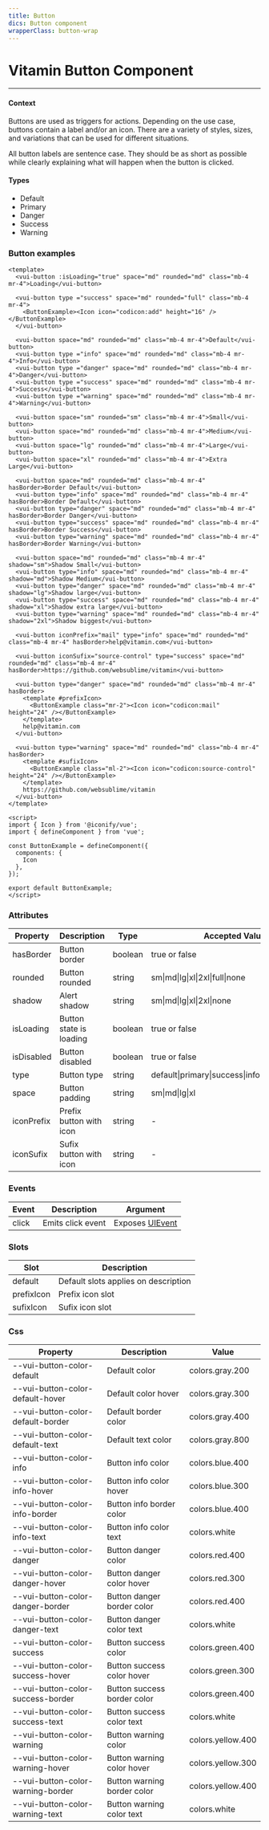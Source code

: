 ```yaml
---
title: Button
dics: Button component
wrapperClass: button-wrap
---
```


# Vitamin Button Component
----

<div class="my-8">
  <h4 class="text-lg mb-4">Context</h4>
  <p class="text-gray-700 dark:text-gray-100 mb-4">Buttons are used as triggers for actions. Depending on the use case, buttons contain a label and/or an icon. There are a variety of styles, sizes, and variations that can be used for different situations.</p>

  <p class="text-gray-700 dark:text-gray-100 mb-4">All button labels are sentence case. They should be as short as possible while clearly explaining what will happen when the button is clicked.</p>
  <h4 class="text-lg my-4">Types</h4>
  <ul class="list-inside list-disc rounded-xl overflow-hidden bg-gradient-to-r from-purple-50 to-purple-100 p-10">
    <li class="text-green-400">Default</li>
    <li class="text-blue-400">Primary</li>
    <li class="text-red-400">Danger</li>
    <li class="text-green-400">Success</li>
    <li class="text-yellow-400">Warning</li>
  </ul>
</div>

### Button examples

```vue demo
<template>
  <vui-button :isLoading="true" space="md" rounded="md" class="mb-4 mr-4">Loading</vui-button>

  <vui-button type ="success" space="md" rounded="full" class="mb-4 mr-4">
    <ButtonExample><Icon icon="codicon:add" height="16" /></ButtonExample>
  </vui-button>

  <vui-button space="md" rounded="md" class="mb-4 mr-4">Default</vui-button>
  <vui-button type ="info" space="md" rounded="md" class="mb-4 mr-4">Info</vui-button>
  <vui-button type ="danger" space="md" rounded="md" class="mb-4 mr-4">Danger</vui-button>
  <vui-button type ="success" space="md" rounded="md" class="mb-4 mr-4">Success</vui-button>
  <vui-button type ="warning" space="md" rounded="md" class="mb-4 mr-4">Warning</vui-button>

  <vui-button space="sm" rounded="sm" class="mb-4 mr-4">Small</vui-button>
  <vui-button space="md" rounded="md" class="mb-4 mr-4">Medium</vui-button>
  <vui-button space="lg" rounded="md" class="mb-4 mr-4">Large</vui-button>
  <vui-button space="xl" rounded="md" class="mb-4 mr-4">Extra Large</vui-button>

  <vui-button space="md" rounded="md" class="mb-4 mr-4" hasBorder>Border Default</vui-button>
  <vui-button type="info" space="md" rounded="md" class="mb-4 mr-4" hasBorder>Border Default</vui-button>
  <vui-button type="danger" space="md" rounded="md" class="mb-4 mr-4" hasBorder>Border Danger</vui-button>
  <vui-button type="success" space="md" rounded="md" class="mb-4 mr-4" hasBorder>Border Success</vui-button>
  <vui-button type="warning" space="md" rounded="md" class="mb-4 mr-4" hasBorder>Border Warning</vui-button>

  <vui-button space="md" rounded="md" class="mb-4 mr-4" shadow="sm">Shadow Small</vui-button>
  <vui-button type="info" space="md" rounded="md" class="mb-4 mr-4" shadow="md">Shadow Medium</vui-button>
  <vui-button type="danger" space="md" rounded="md" class="mb-4 mr-4" shadow="lg">Shadow large</vui-button>
  <vui-button type="success" space="md" rounded="md" class="mb-4 mr-4" shadow="xl">Shadow extra large</vui-button>
  <vui-button type="warning" space="md" rounded="md" class="mb-4 mr-4" shadow="2xl">Shadow biggest</vui-button>

  <vui-button iconPrefix="mail" type="info" space="md" rounded="md" class="mb-4 mr-4" hasBorder>help@vitamin.com</vui-button>

  <vui-button iconSufix="source-control" type="success" space="md" rounded="md" class="mb-4 mr-4" hasBorder>https://github.com/websublime/vitamin</vui-button>

  <vui-button type="danger" space="md" rounded="md" class="mb-4 mr-4" hasBorder>
    <template #prefixIcon>
      <ButtonExample class="mr-2"><Icon icon="codicon:mail" height="24" /></ButtonExample>
    </template>
    help@vitamin.com
  </vui-button>

  <vui-button type="warning" space="md" rounded="md" class="mb-4 mr-4" hasBorder>
    <template #sufixIcon>
      <ButtonExample class="ml-2"><Icon icon="codicon:source-control" height="24" /></ButtonExample>
    </template>
    https://github.com/websublime/vitamin
  </vui-button>
</template>

<script>
import { Icon } from '@iconify/vue';
import { defineComponent } from 'vue';

const ButtonExample = defineComponent({
  components: {
    Icon
  },
});

export default ButtonExample;
</script>
```

### Attributes

<div class="dark:bg-gray-900 bg-white shadow-md rounded my-6">
  <table class="min-w-max w-full table-auto">
    <thead>
      <tr class="dark:bg-gray-700 dark:text-gray-300 bg-gray-200 text-gray-600 uppercase text-sm leading-normal">
        <th class="py-3 px-6 text-left">Property</th>
        <th class="py-3 px-6 text-left">Description</th>
        <th class="py-3 px-6 text-center">Type</th>
        <th class="py-3 px-6 text-center">Accepted Values</th>
        <th class="py-3 px-6 text-center">Default</th>
      </tr>
    </thead>
    <tbody class="dark:text-gray-300 text-gray-600 text-sm font-light">
      <tr class="border-b border-gray-200 dark:hover:bg-gray-800 hover:bg-gray-100">
        <td class="py-3 px-6 text-left whitespace-nowrap">hasBorder</td>
        <td class="py-3 px-6 text-left whitespace-nowrap">Button border</td>
        <td class="py-3 px-6 text-center whitespace-nowrap">boolean</td>
        <td class="py-3 px-6 text-center whitespace-nowrap">true or false</td>
        <td class="py-3 px-6 text-center whitespace-nowrap">false</td>
      </tr>
      <tr class="border-b border-gray-200 dark:bg-gray-600 dark:hover:bg-gray-800 bg-gray-50 hover:bg-gray-100">
        <td class="py-3 px-6 text-left whitespace-nowrap">rounded</td>
        <td class="py-3 px-6 text-left whitespace-nowrap">Button rounded</td>
        <td class="py-3 px-6 text-center whitespace-nowrap">string</td>
        <td class="py-3 px-6 text-center whitespace-nowrap">sm|md|lg|xl|2xl|full|none</td>
        <td class="py-3 px-6 text-center whitespace-nowrap">none</td>
      </tr>
      <tr class="border-b border-gray-200 dark:hover:bg-gray-800 hover:bg-gray-100">
        <td class="py-3 px-6 text-left whitespace-nowrap">shadow</td>
        <td class="py-3 px-6 text-left whitespace-nowrap">Alert shadow</td>
        <td class="py-3 px-6 text-center whitespace-nowrap">string</td>
        <td class="py-3 px-6 text-center whitespace-nowrap">sm|md|lg|xl|2xl|none</td>
        <td class="py-3 px-6 text-center whitespace-nowrap">none</td>
      </tr>
      <tr class="border-b border-gray-200 dark:bg-gray-600 dark:hover:bg-gray-800 bg-gray-50 hover:bg-gray-100">
        <td class="py-3 px-6 text-left whitespace-nowrap">isLoading</td>
        <td class="py-3 px-6 text-left whitespace-nowrap">Button state is loading</td>
        <td class="py-3 px-6 text-center whitespace-nowrap">boolean</td>
        <td class="py-3 px-6 text-center whitespace-nowrap">true or false</td>
        <td class="py-3 px-6 text-center whitespace-nowrap">false</td>
      </tr>
      <tr class="border-b border-gray-200 dark:hover:bg-gray-800 hover:bg-gray-100">
        <td class="py-3 px-6 text-left whitespace-nowrap">isDisabled</td>
        <td class="py-3 px-6 text-left whitespace-nowrap">Button disabled</td>
        <td class="py-3 px-6 text-center whitespace-nowrap">boolean</td>
        <td class="py-3 px-6 text-center whitespace-nowrap">true or false</td>
        <td class="py-3 px-6 text-center whitespace-nowrap">false</td>
      </tr>
      <tr class="border-b border-gray-200 dark:bg-gray-600 dark:hover:bg-gray-800 bg-gray-50 hover:bg-gray-100">
        <td class="py-3 px-6 text-left whitespace-nowrap">type</td>
        <td class="py-3 px-6 text-left whitespace-nowrap">Button type</td>
        <td class="py-3 px-6 text-center whitespace-nowrap">string</td>
        <td class="py-3 px-6 text-center whitespace-nowrap">default|primary|success|info|danger|warning</td>
        <td class="py-3 px-6 text-center whitespace-nowrap">default</td>
      </tr>
      <tr class="border-b border-gray-200 dark:hover:bg-gray-800 hover:bg-gray-100">
        <td class="py-3 px-6 text-left whitespace-nowrap">space</td>
        <td class="py-3 px-6 text-left whitespace-nowrap">Button padding</td>
        <td class="py-3 px-6 text-center whitespace-nowrap">string</td>
        <td class="py-3 px-6 text-center whitespace-nowrap">sm|md|lg|xl</td>
        <td class="py-3 px-6 text-center whitespace-nowrap">sm</td>
      </tr>
      <tr class="border-b border-gray-200 dark:bg-gray-600 dark:hover:bg-gray-800 bg-gray-50 hover:bg-gray-100">
        <td class="py-3 px-6 text-left whitespace-nowrap">iconPrefix</td>
        <td class="py-3 px-6 text-left whitespace-nowrap">Prefix button with icon</td>
        <td class="py-3 px-6 text-center whitespace-nowrap">string</td>
        <td class="py-3 px-6 text-center whitespace-nowrap">-</td>
        <td class="py-3 px-6 text-center whitespace-nowrap">-</td>
      </tr>
      <tr class="border-b border-gray-200 dark:hover:bg-gray-800 hover:bg-gray-100">
        <td class="py-3 px-6 text-left whitespace-nowrap">iconSufix</td>
        <td class="py-3 px-6 text-left whitespace-nowrap">Sufix button with icon</td>
        <td class="py-3 px-6 text-center whitespace-nowrap">string</td>
        <td class="py-3 px-6 text-center whitespace-nowrap">-</td>
        <td class="py-3 px-6 text-center whitespace-nowrap">-</td>
      </tr>
    </tbody>
  </table>
</div>

### Events

<div class="dark:bg-gray-900 bg-white shadow-md rounded my-6">
  <table class="min-w-max w-full table-auto">
    <thead>
      <tr class="dark:bg-gray-700 dark:text-gray-300 bg-gray-200 text-gray-600 uppercase text-sm leading-normal">
        <th class="py-3 px-6 text-left">Event</th>
        <th class="py-3 px-6 text-left">Description</th>
        <th class="py-3 px-6 text-center">Argument</th>
      </tr>
    </thead>
    <tbody class="dark:text-gray-300 text-gray-600 text-sm font-light">
      <tr class="border-b border-gray-200 dark:hover:bg-gray-800 hover:bg-gray-100">
        <td class="py-3 px-6 text-left whitespace-nowrap">click</td>
        <td class="py-3 px-6 text-left whitespace-nowrap">Emits click event</td>
        <td class="py-3 px-6 text-center whitespace-nowrap">Exposes <a href="https://developer.mozilla.org/en-US/docs/Web/API/UIEvent">UIEvent</a></td>
      </tr>
    </tbody>
  </table>
</div>

### Slots

<div class="dark:bg-gray-900 bg-white shadow-md rounded my-6">
  <table class="min-w-max w-full table-auto">
    <thead>
      <tr class="dark:bg-gray-700 dark:text-gray-300 bg-gray-200 text-gray-600 uppercase text-sm leading-normal">
        <th class="py-3 px-6 text-left">Slot</th>
        <th class="py-3 px-6 text-left">Description</th>
      </tr>
    </thead>
    <tbody class="dark:text-gray-300 text-gray-600 text-sm font-light">
      <tr class="border-b border-gray-200 dark:hover:bg-gray-800 hover:bg-gray-100">
        <td class="py-3 px-6 text-left whitespace-nowrap">default</td>
        <td class="py-3 px-6 text-left whitespace-nowrap">Default slots applies on description</td>
      </tr>
      <tr class="border-b border-gray-200 dark:bg-gray-600 dark:hover:bg-gray-800 bg-gray-50 hover:bg-gray-100">
        <td class="py-3 px-6 text-left whitespace-nowrap">prefixIcon</td>
        <td class="py-3 px-6 text-left whitespace-nowrap">Prefix icon slot</td>
      </tr>
      <tr class="border-b border-gray-200 dark:hover:bg-gray-800 hover:bg-gray-100">
        <td class="py-3 px-6 text-left whitespace-nowrap">sufixIcon</td>
        <td class="py-3 px-6 text-left whitespace-nowrap">Sufix icon slot</td>
      </tr>
    </tbody>
  </table>
</div>

### Css

<div class="dark:bg-gray-900 bg-white shadow-md rounded my-6">
  <table class="min-w-max w-full table-auto">
    <thead>
      <tr class="dark:bg-gray-700 dark:text-gray-300 bg-gray-200 text-gray-600 uppercase text-sm leading-normal">
        <th class="py-3 px-6 text-left">Property</th>
        <th class="py-3 px-6 text-left">Description</th>
        <th class="py-3 px-6 text-right">Value</th>
      </tr>
    </thead>
    <tbody class="dark:text-gray-300 text-gray-600 text-sm font-light">
      <tr class="border-b border-gray-200 dark:hover:bg-gray-800 hover:bg-gray-100">
        <td class="py-3 px-6 text-left whitespace-nowrap">--vui-button-color-default</td>
        <td class="py-3 px-6 text-left whitespace-nowrap">Default color</td>
        <td class="py-3 px-6 text-center whitespace-nowrap flex justify-end items-center">colors.gray.200 <span class="bg-gray-200 w-8 h-8 border border-gray-200 inline-block"></span></td>
      </tr>
      <tr class="border-b border-gray-200 dark:bg-gray-600 dark:hover:bg-gray-800 bg-gray-50 hover:bg-gray-100">
        <td class="py-3 px-6 text-left whitespace-nowrap">--vui-button-color-default-hover</td>
        <td class="py-3 px-6 text-left whitespace-nowrap">Default color hover</td>
        <td class="py-3 px-6 text-center whitespace-nowrap flex justify-end items-center">colors.gray.300 <span class="bg-gray-300 w-8 h-8 border border-gray-200 inline-block"></span></td>
      </tr>
      <tr class="border-b border-gray-200 dark:hover:bg-gray-800 hover:bg-gray-100">
        <td class="py-3 px-6 text-left whitespace-nowrap">--vui-button-color-default-border</td>
        <td class="py-3 px-6 text-left whitespace-nowrap">Default border color</td>
        <td class="py-3 px-6 text-center whitespace-nowrap flex justify-end items-center">colors.gray.400 <span class="bg-gray-400 w-8 h-8 border border-gray-200 inline-block"></span></td>
      </tr>
      <tr class="border-b border-gray-200 dark:bg-gray-600 dark:hover:bg-gray-800 bg-gray-50 hover:bg-gray-100">
        <td class="py-3 px-6 text-left whitespace-nowrap">--vui-button-color-default-text</td>
        <td class="py-3 px-6 text-left whitespace-nowrap">Default text color</td>
        <td class="py-3 px-6 text-center whitespace-nowrap flex justify-end items-center">colors.gray.800 <span class="bg-gray-800 w-8 h-8 border border-gray-200 inline-block"></span></td>
      </tr>
      <tr class="border-b border-gray-200 dark:hover:bg-gray-800 hover:bg-gray-100">
        <td class="py-3 px-6 text-left whitespace-nowrap">--vui-button-color-info</td>
        <td class="py-3 px-6 text-left whitespace-nowrap">Button info color</td>
        <td class="py-3 px-6 text-center whitespace-nowrap flex justify-end items-center">colors.blue.400 <span class="bg-blue-400 w-8 h-8 border border-gray-200 inline-block"></span></td>
      </tr>
      <tr class="border-b border-gray-200 dark:bg-gray-600 dark:hover:bg-gray-800 bg-gray-50 hover:bg-gray-100">
        <td class="py-3 px-6 text-left whitespace-nowrap">--vui-button-color-info-hover</td>
        <td class="py-3 px-6 text-left whitespace-nowrap">Button info color hover</td>
        <td class="py-3 px-6 text-center whitespace-nowrap flex justify-end items-center">colors.blue.300 <span class="bg-blue-300 w-8 h-8 border border-gray-200 inline-block"></span></td>
      </tr>
      <tr class="border-b border-gray-200 dark:hover:bg-gray-800 hover:bg-gray-100">
        <td class="py-3 px-6 text-left whitespace-nowrap">--vui-button-color-info-border</td>
        <td class="py-3 px-6 text-left whitespace-nowrap">Button info border color</td>
        <td class="py-3 px-6 text-center whitespace-nowrap flex justify-end items-center">colors.blue.400 <span class="bg-blue-400 w-8 h-8 border border-gray-200 inline-block"></span></td>
      </tr>
      <tr class="border-b border-gray-200 dark:bg-gray-600 dark:hover:bg-gray-800 bg-gray-50 hover:bg-gray-100">
        <td class="py-3 px-6 text-left whitespace-nowrap">--vui-button-color-info-text</td>
        <td class="py-3 px-6 text-left whitespace-nowrap">Button info color text</td>
        <td class="py-3 px-6 text-center whitespace-nowrap flex justify-end items-center">colors.white <span class="bg-white w-8 h-8 border border-gray-200 inline-block"></span></td>
      </tr>
      <tr class="border-b border-gray-200 dark:hover:bg-gray-800 hover:bg-gray-100">
        <td class="py-3 px-6 text-left whitespace-nowrap">--vui-button-color-danger</td>
        <td class="py-3 px-6 text-left whitespace-nowrap">Button danger color</td>
        <td class="py-3 px-6 text-center whitespace-nowrap flex justify-end items-center">colors.red.400 <span class="bg-red-400 w-8 h-8 border border-gray-200 inline-block"></span></td>
      </tr>
      <tr class="border-b border-gray-200 dark:bg-gray-600 dark:hover:bg-gray-800 bg-gray-50 hover:bg-gray-100">
        <td class="py-3 px-6 text-left whitespace-nowrap">--vui-button-color-danger-hover</td>
        <td class="py-3 px-6 text-left whitespace-nowrap">Button danger color hover</td>
        <td class="py-3 px-6 text-center whitespace-nowrap flex justify-end items-center">colors.red.300 <span class="bg-red-300 w-8 h-8 border border-gray-200 inline-block"></span></td>
      </tr>
      <tr class="border-b border-gray-200 dark:hover:bg-gray-800 hover:bg-gray-100">
        <td class="py-3 px-6 text-left whitespace-nowrap">--vui-button-color-danger-border</td>
        <td class="py-3 px-6 text-left whitespace-nowrap">Button danger border color</td>
        <td class="py-3 px-6 text-center whitespace-nowrap flex justify-end items-center">colors.red.400 <span class="bg-red-400 w-8 h-8 border border-gray-200 inline-block"></span></td>
      </tr>
      <tr class="border-b border-gray-200 dark:bg-gray-600 dark:hover:bg-gray-800 bg-gray-50 hover:bg-gray-100">
        <td class="py-3 px-6 text-left whitespace-nowrap">--vui-button-color-danger-text</td>
        <td class="py-3 px-6 text-left whitespace-nowrap">Button danger color text</td>
        <td class="py-3 px-6 text-center whitespace-nowrap flex justify-end items-center">colors.white <span class="bg-white w-8 h-8 border border-gray-200 inline-block"></span></td>
      </tr>
      <tr class="border-b border-gray-200 dark:hover:bg-gray-800 hover:bg-gray-100">
        <td class="py-3 px-6 text-left whitespace-nowrap">--vui-button-color-success</td>
        <td class="py-3 px-6 text-left whitespace-nowrap">Button success color</td>
        <td class="py-3 px-6 text-center whitespace-nowrap flex justify-end items-center">colors.green.400 <span class="bg-green-400 w-8 h-8 border border-gray-200 inline-block"></span></td>
      </tr>
      <tr class="border-b border-gray-200 dark:bg-gray-600 dark:hover:bg-gray-800 bg-gray-50 hover:bg-gray-100">
        <td class="py-3 px-6 text-left whitespace-nowrap">--vui-button-color-success-hover</td>
        <td class="py-3 px-6 text-left whitespace-nowrap">Button success color hover</td>
        <td class="py-3 px-6 text-center whitespace-nowrap flex justify-end items-center">colors.green.300 <span class="bg-green-300 w-8 h-8 border border-gray-200 inline-block"></span></td>
      </tr>
      <tr class="border-b border-gray-200 dark:hover:bg-gray-800 hover:bg-gray-100">
        <td class="py-3 px-6 text-left whitespace-nowrap">--vui-button-color-success-border</td>
        <td class="py-3 px-6 text-left whitespace-nowrap">Button success border color</td>
        <td class="py-3 px-6 text-center whitespace-nowrap flex justify-end items-center">colors.green.400 <span class="bg-green-400 w-8 h-8 border border-gray-200 inline-block"></span></td>
      </tr>
      <tr class="border-b border-gray-200 dark:bg-gray-600 dark:hover:bg-gray-800 bg-gray-50 hover:bg-gray-100">
        <td class="py-3 px-6 text-left whitespace-nowrap">--vui-button-color-success-text</td>
        <td class="py-3 px-6 text-left whitespace-nowrap">Button success color text</td>
        <td class="py-3 px-6 text-center whitespace-nowrap flex justify-end items-center">colors.white <span class="bg-white w-8 h-8 border border-gray-200 inline-block"></span></td>
      </tr>
      <tr class="border-b border-gray-200 dark:hover:bg-gray-800 hover:bg-gray-100">
        <td class="py-3 px-6 text-left whitespace-nowrap">--vui-button-color-warning</td>
        <td class="py-3 px-6 text-left whitespace-nowrap">Button warning color</td>
        <td class="py-3 px-6 text-center whitespace-nowrap flex justify-end items-center">colors.yellow.400 <span class="bg-yellow-400 w-8 h-8 border border-gray-200 inline-block"></span></td>
      </tr>
      <tr class="border-b border-gray-200 dark:bg-gray-600 dark:hover:bg-gray-800 bg-gray-50 hover:bg-gray-100">
        <td class="py-3 px-6 text-left whitespace-nowrap">--vui-button-color-warning-hover</td>
        <td class="py-3 px-6 text-left whitespace-nowrap">Button warning color hover</td>
        <td class="py-3 px-6 text-center whitespace-nowrap flex justify-end items-center">colors.yellow.300 <span class="bg-yellow-300 w-8 h-8 border border-gray-200 inline-block"></span></td>
      </tr>
      <tr class="border-b border-gray-200 dark:hover:bg-gray-800 hover:bg-gray-100">
        <td class="py-3 px-6 text-left whitespace-nowrap">--vui-button-color-warning-border</td>
        <td class="py-3 px-6 text-left whitespace-nowrap">Button warning border color</td>
        <td class="py-3 px-6 text-center whitespace-nowrap flex justify-end items-center">colors.yellow.400 <span class="bg-yellow-400 w-8 h-8 border border-gray-200 inline-block"></span></td>
      </tr>
      <tr class="border-b border-gray-200 dark:bg-gray-600 dark:hover:bg-gray-800 bg-gray-50 hover:bg-gray-100">
        <td class="py-3 px-6 text-left whitespace-nowrap">--vui-button-color-warning-text</td>
        <td class="py-3 px-6 text-left whitespace-nowrap">Button warning color text</td>
        <td class="py-3 px-6 text-center whitespace-nowrap flex justify-end items-center">colors.white <span class="bg-white w-8 h-8 border border-gray-200 inline-block"></span></td>
      </tr>
    </tbody>
  </table>
</div>
